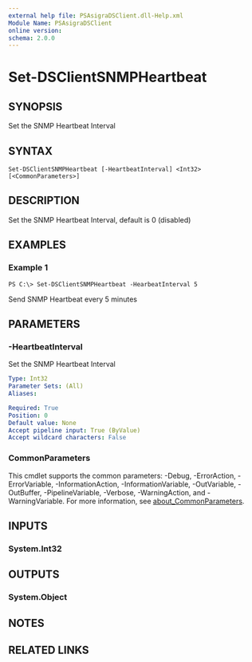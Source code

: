 ```yaml
---
external help file: PSAsigraDSClient.dll-Help.xml
Module Name: PSAsigraDSClient
online version:
schema: 2.0.0
---
```


# Set-DSClientSNMPHeartbeat

## SYNOPSIS
Set the SNMP Heartbeat Interval

## SYNTAX

```
Set-DSClientSNMPHeartbeat [-HeartbeatInterval] <Int32> [<CommonParameters>]
```

## DESCRIPTION
Set the SNMP Heartbeat Interval, default is 0 (disabled)

## EXAMPLES

### Example 1
```
PS C:\> Set-DSClientSNMPHeartbeat -HearbeatInterval 5
```

Send SNMP Heartbeat every 5 minutes

## PARAMETERS

### -HeartbeatInterval
Set the SNMP Heartbeat Interval

```yaml
Type: Int32
Parameter Sets: (All)
Aliases:

Required: True
Position: 0
Default value: None
Accept pipeline input: True (ByValue)
Accept wildcard characters: False
```

### CommonParameters
This cmdlet supports the common parameters: -Debug, -ErrorAction, -ErrorVariable, -InformationAction, -InformationVariable, -OutVariable, -OutBuffer, -PipelineVariable, -Verbose, -WarningAction, and -WarningVariable. For more information, see [about_CommonParameters](http://go.microsoft.com/fwlink/?LinkID=113216).

## INPUTS

### System.Int32
## OUTPUTS

### System.Object
## NOTES

## RELATED LINKS
